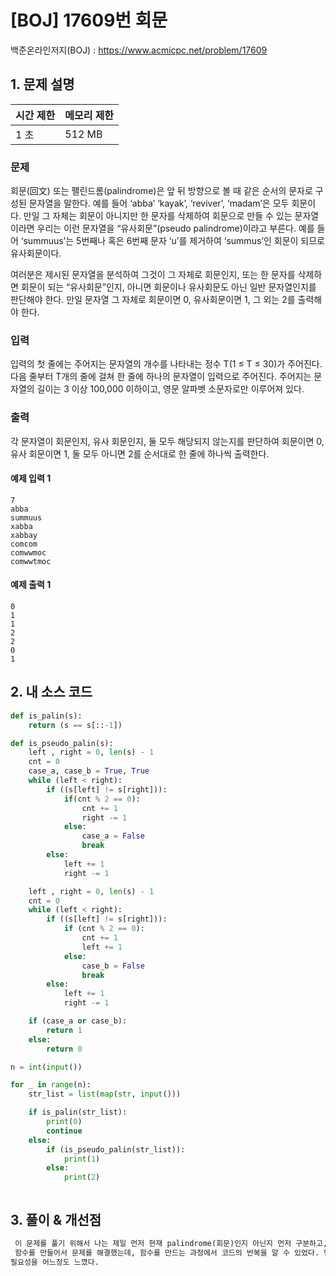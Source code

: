 # [BOJ] 17609번 회문

백준온라인저지(BOJ) :  https://www.acmicpc.net/problem/17609


## 1. 문제 설명

| 시간 제한 | 메모리 제한 | 
| :-------- | :---------- |
| 1 초      | 512 MB      | 

### 문제

회문(回文) 또는 팰린드롬(palindrome)은 앞 뒤 방향으로 볼 때 같은 순서의 문자로 구성된 문자열을 말한다. 예를 들어 ‘abba’ ‘kayak’, ‘reviver’, ‘madam’은 모두 회문이다. 만일 그 자체는 회문이 아니지만 한 문자를 삭제하여 회문으로 만들 수 있는 문자열이라면 우리는 이런 문자열을 “유사회문”(pseudo palindrome)이라고 부른다. 예를 들어 ‘summuus’는 5번째나 혹은 6번째 문자 ‘u’를 제거하여 ‘summus’인 회문이 되므로 유사회문이다.

여러분은 제시된 문자열을 분석하여 그것이 그 자체로 회문인지, 또는 한 문자를 삭제하면 회문이 되는 “유사회문”인지, 아니면 회문이나 유사회문도 아닌 일반 문자열인지를 판단해야 한다. 만일 문자열 그 자체로 회문이면 0, 유사회문이면 1, 그 외는 2를 출력해야 한다.


### 입력

입력의 첫 줄에는 주어지는 문자열의 개수를 나타내는 정수 T(1 ≤ T ≤ 30)가 주어진다. 다음 줄부터 T개의 줄에 걸쳐 한 줄에 하나의 문자열이 입력으로 주어진다. 주어지는 문자열의 길이는 3 이상 100,000 이하이고, 영문 알파벳 소문자로만 이루어져 있다.

### 출력

각 문자열이 회문인지, 유사 회문인지, 둘 모두 해당되지 않는지를 판단하여 회문이면 0, 유사 회문이면 1, 둘 모두 아니면 2를 순서대로 한 줄에 하나씩 출력한다.

#### 예제 입력 1

```
7
abba
summuus
xabba
xabbay
comcom
comwwmoc
comwwtmoc
```

#### 예제 출력 1

```
0
1
1
2
2
0
1
```

## 2. 내 소스 코드

```python
def is_palin(s):
    return (s == s[::-1])

def is_pseudo_palin(s):
    left , right = 0, len(s) - 1
    cnt = 0
    case_a, case_b = True, True
    while (left < right):
        if ((s[left] != s[right])):
            if(cnt % 2 == 0):
                cnt += 1
                right -= 1
            else:
                case_a = False
                break
        else:
            left += 1
            right -= 1

    left , right = 0, len(s) - 1
    cnt = 0
    while (left < right):
        if ((s[left] != s[right])):
            if (cnt % 2 == 0):
                cnt += 1
                left += 1
            else:
                case_b = False
                break
        else:
            left += 1
            right -= 1

    if (case_a or case_b):
        return 1
    else:
        return 0

n = int(input())

for _ in range(n):
    str_list = list(map(str, input()))

    if is_palin(str_list):
        print(0)
        continue
    else:
        if (is_pseudo_palin(str_list)):
            print(1)
        else:
            print(2)



```



## 3. 풀이 & 개선점

```python
 이 문제를 풀기 위해서 나는 제일 먼저 현재 palindrome(회문)인지 아닌지 먼저 구분하고, 유사회문인지 아닌지 판단하는 코드를 구성했다. 
 함수를 만들어서 문제를 해결했는데, 함수를 만드는 과정에서 코드의 반복을 알 수 있었다. 당장 맞추기 위해 제출했지만 더 clean하게 코드를 짜야할
필요성을 어느정도 느꼈다.
```